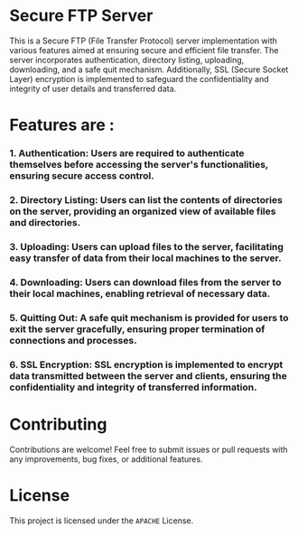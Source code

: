 # Secure FTP Server
 This is a Secure FTP (File Transfer Protocol) server implementation with various features aimed at ensuring secure and efficient file transfer. The server incorporates authentication, directory listing, uploading, downloading, and a safe quit mechanism. Additionally, SSL (Secure Socket Layer) encryption is implemented to safeguard the confidentiality and integrity of user details and transferred data. 

# Features are :

### 1. Authentication: Users are required to authenticate themselves before accessing the server's functionalities, ensuring secure access control.

### 2. Directory Listing: Users can list the contents of directories on the server, providing an organized view of available files and directories.

### 3. Uploading: Users can upload files to the server, facilitating easy transfer of data from their local machines to the server.

### 4. Downloading: Users can download files from the server to their local machines, enabling retrieval of necessary data.

### 5. Quitting Out: A safe quit mechanism is provided for users to exit the server gracefully, ensuring proper termination of connections and processes.

### 6. SSL Encryption: SSL encryption is implemented to encrypt data transmitted between the server and clients, ensuring the confidentiality and integrity of transferred information.

# Contributing
Contributions are welcome! Feel free to submit issues or pull requests with any improvements, bug fixes, or additional features.

# License
This project is licensed under the ```APACHE``` License.








